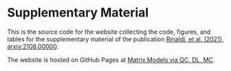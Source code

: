 # Supplementary Material

This is the source code for the website collecting the code, figures, and tables for the supplementary material of the publication [Rinaldi, et al. (2021), arxiv:2108.00000](www.arxiv.org/abs/2108.00000).

The website is hosted on GitHub Pages at [Matrix Models via QC, DL, MC](erinaldi.github.io/mm-qc-dl-supplemental).
